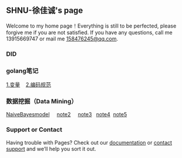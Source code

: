 ## SHNU-徐佳诚's page

Welcome to my home page！Everything is still to be perfected, please forgive me if you are not satisfied. If you have any questions, call me 13915669747 or mail me 158476245@qq.com.
  
### DID
  
  
### golang笔记
[1.变量](./变量.md)  &nbsp;&nbsp;&nbsp;[2.编码规范](./编码规范.md)




### 数据挖掘（Data Mining）

[NaiveBayesmodel](./NaiveBayesmodel.md)&nbsp;&nbsp; &nbsp;&nbsp;[note2](./note2.md)&nbsp;&nbsp; &nbsp;&nbsp;[note3](./note3.md) &nbsp;&nbsp;[note4](./note4.md)&nbsp;&nbsp;[note5](./note5.md)


### Support or Contact

Having trouble with Pages? Check out our [documentation](https://docs.github.com/categories/github-pages-basics/) or [contact support](https://support.github.com/contact) and we’ll help you sort it out.
